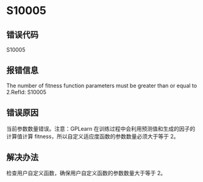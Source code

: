 # S10005

## 错误代码

S10005

## 报错信息

The number of fitness function parameters must be greater than or equal to 2.RefId:
S10005

## 错误原因

当前参数数量错误。注意：GPLearn 在训练过程中会利用预测值和生成的因子的计算值计算 fitness，所以自定义适应度函数的参数数量必须大于等于 2。

## 解决办法

检查用户自定义函数，确保用户自定义函数的参数数量大于等于 2。

